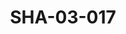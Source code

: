 ---
pid: SHA-03-017
title: SHA-03-017
language: ar
collection: شرحبيل احمد
original_label: 
rights: شرحبيل احمد
location_of_original: شرحبيل احمد
photographer_or_studio: 
scanned_from: photograph 20.2 by 25.8
_date: 1976-1977
location: الامارات
description: 'شرحبيل احمد وفرقته حفل مسرح التلفزيون ابو ظبي '
additional_notes: 
permission_display: 'yes'
on_server: 'yes'
on_website: 'yes'
permalink: /archive/ar/sha-03-017.html
layout: photo-page
---